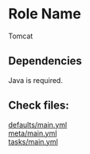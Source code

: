 Role Name
=========

Tomcat


Dependencies
------------

Java is required.

Check files:
----------------

[defaults/main.yml](defaults/main.yml)  
[meta/main.yml](meta/main.yml)  
[tasks/main.yml](tasks/main.yml)  

